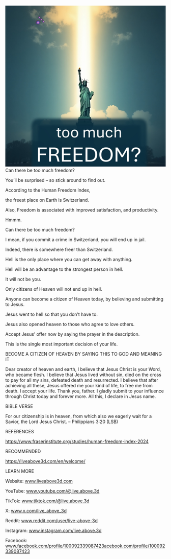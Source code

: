 ![Video cover image](../cover.jpeg)
Can there be too much freedom?

You’ll be surprised – so stick around to find out.

According to the Human Freedom Index, 

the freest place on Earth is Switzerland.

Also, Freedom is associated with improved satisfaction, and productivity.

Hmmm.

Can there be too much freedom?

I mean, if you commit a crime in Switzerland, you will end up in jail.

Indeed, there is somewhere freer than Switzerland.

Hell is the only place where you can get away with anything.

Hell will be an advantage to the strongest person in hell.

It will not be you.

Only citizens of Heaven will not end up in hell.

Anyone can become a citizen of Heaven today, by believing and submitting to Jesus.

Jesus went to hell so that you don’t have to.

Jesus also opened heaven to those who agree to love others. 

Accept Jesus’ offer now by saying the prayer in the description.

This is the single most important decision of your life.


BECOME A CITIZEN OF HEAVEN BY SAYING THIS TO GOD AND MEANING IT

Dear creator of heaven and earth, I believe that Jesus Christ is your Word, who became flesh. I believe that Jesus lived without sin, died on the cross to pay for all my sins, defeated death and resurrected. I believe that after achieving all these, Jesus offered me your kind of life, to free me from death. I accept your life. Thank you, father. I gladly submit to your influence through Christ today and forever more. All this, I declare in Jesus name.


BIBLE VERSE

For our citizenship is in heaven, from which also we eagerly wait for a Savior, the Lord Jesus Christ. – Philippians 3:20 (LSB)


REFERENCES

https://www.fraserinstitute.org/studies/human-freedom-index-2024


RECOMMENDED

https://liveabove3d.com/en/welcome/


LEARN MORE

Website: www.liveabove3d.com

YouTube: www.youtube.com/@live.above.3d

TikTok: www.tiktok.com/@live.above.3d

X: www.x.com/live_above_3d

Reddit: www.reddit.com/user/live-above-3d

Instagram: www.instagram.com/live.above.3d

Facebook: www.facebook.com/profile/100092339087423acebook.com/profile/100092339087423
